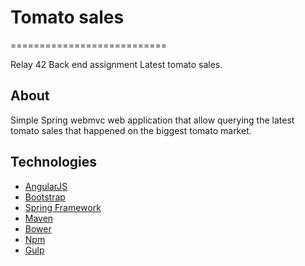 # Tomato sales
===========================

Relay 42 Back end assignment Latest tomato sales.

About
-----

Simple Spring webmvc web application that allow querying the latest tomato sales that happened on the biggest tomato market.

Technologies
------------

* [AngularJS](http://angularjs.org/)
* [Bootstrap](http://getbootstrap.com/)
* [Spring Framework](http://projects.spring.io/spring-framework/)
* [Maven](https://maven.apache.org/)
* [Bower](https://bower.io/)
* [Npm](https://www.npmjs.com/)
* [Gulp](http://gulpjs.com/)